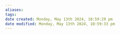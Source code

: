 ```yaml
---
aliases: 
tags: 
date created: Monday, May 13th 2024, 10:59:29 pm
date modified: Monday, May 13th 2024, 10:59:33 pm
---
```

